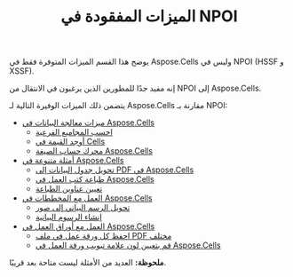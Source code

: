 ﻿---
title: الميزات المفقودة في NPOI
type: docs
weight: 20
url: /ar/net/missing-features-in-npoi/
---
يوضح هذا القسم الميزات المتوفرة فقط في Aspose.Cells وليس في NPOI (HSSF و XSSF).

إنه مفيد جدًا للمطورين الذين يرغبون في الانتقال من NPOI إلى Aspose.Cells.

يتضمن ذلك الميزات الوفيرة التالية لـ Aspose.Cells مقارنة بـ NPOI:

- [ميزات معالجة البيانات في Aspose.Cells](/cells/ar/net/data-handling-features-in-aspose-cells/)
  - [احسب المجاميع الفرعية](/cells/ar/net/calculate-sub-totals/)
  - [أوجد القيمة في Cells](/cells/ar/net/find-value-in-cells/)
  - [محرك حساب الصيغة Aspose.Cells](/cells/ar/net/formula-calculation-engine-in-aspose-cells/)
- [أمثلة متنوعة في Aspose.Cells](/cells/ar/net/miscellaneous-examples-in-aspose-cells/)
  - [تحويل جدول البيانات إلى PDF في Aspose.Cells](/cells/ar/net/convert-spreadsheet-to-pdf-in-aspose-cells/)
  - [طباعة كتب العمل في Aspose.Cells](/cells/ar/net/printing-workbooks-in-aspose-cells/)
  - [تعيين عناوين الطباعة](/cells/ar/net/set-print-titles/)
- [العمل مع المخططات في Aspose.Cells](/cells/ar/net/working-with-charts-in-aspose-cells/)
  - [تحويل الرسم البياني إلى صور](/cells/ar/net/convert-chart-to-images/)
  - [إنشاء الرسوم البيانية](/cells/ar/net/create-charts/)
- [العمل مع أوراق العمل في Aspose.Cells](/cells/ar/net/working-with-worksheets-in-aspose-cells/)
  - [احفظ كل ورقة عمل في ملف PDF مختلف](/cells/ar/net/save-each-worksheet-to-different-pdf/)
  - [قم بتعيين لون علامة تبويب ورقة العمل في Aspose.Cells](/cells/ar/net/set-worksheet-tab-color-in-aspose-cells/)

**ملحوظة:** العديد من الأمثلة ليست متاحة بعد قريبًا.

